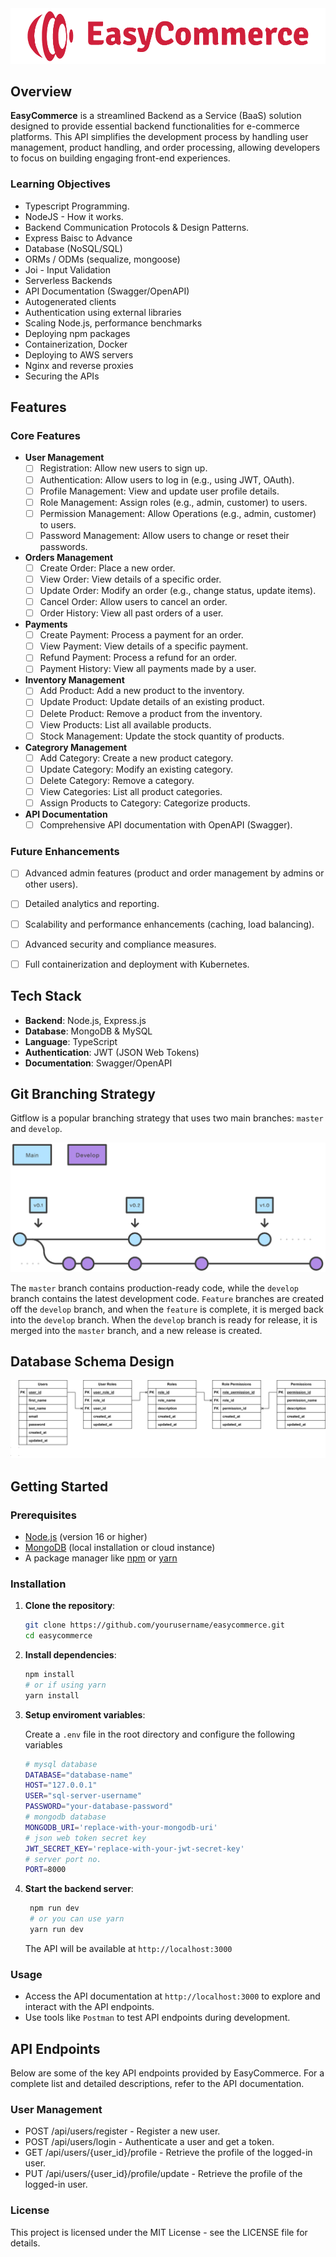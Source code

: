 <img src="./assets/easy-commerce-logo.png" alt="easy-commerce-logo" width="550px" >

## Overview

**EasyCommerce** is a streamlined Backend as a Service (BaaS) solution designed to provide essential backend functionalities for e-commerce platforms. This API simplifies the development process by handling user management, product handling, and order processing, allowing developers to focus on building engaging front-end experiences.

### Learning Objectives
- Typescript Programming.
- NodeJS - How it works.
- Backend Communication Protocols & Design Patterns.
- Express Baisc to Advance
- Database (NoSQL/SQL)
- ORMs / ODMs (sequalize, mongoose)
- Joi - Input Validation
- Serverless Backends
- API Documentation (Swagger/OpenAPI)
- Autogenerated clients
- Authentication using external libraries
- Scaling Node.js, performance benchmarks
- Deploying npm packages
- Containerization, Docker
- Deploying to AWS servers
- Nginx and reverse proxies
- Securing the APIs

## Features

### Core Features

- **User Management**
  - [ ] Registration: Allow new users to sign up.
  - [ ] Authentication: Allow users to log in (e.g., using JWT, OAuth).
  - [ ] Profile Management: View and update user profile details.
  - [ ] Role Management: Assign roles (e.g., admin, customer) to users.
  - [ ] Permission Management: Allow Operations (e.g., admin, customer) to users.
  - [ ] Password Management: Allow users to change or reset their passwords.

- **Orders Management**
  - [ ] Create Order: Place a new order.
  - [ ] View Order: View details of a specific order.
  - [ ] Update Order: Modify an order (e.g., change status, update items).
  - [ ] Cancel Order: Allow users to cancel an order.
  - [ ] Order History: View all past orders of a user.

- **Payments**
  - [ ] Create Payment: Process a payment for an order.
  - [ ] View Payment: View details of a specific payment.
  - [ ] Refund Payment: Process a refund for an order.
  - [ ] Payment History: View all payments made by a user.

- **Inventory Management**
  - [ ] Add Product: Add a new product to the inventory.
  - [ ] Update Product: Update details of an existing product.
  - [ ] Delete Product: Remove a product from the inventory.
  - [ ] View Products: List all available products.
  - [ ] Stock Management: Update the stock quantity of products.

- **Categrory Management**
  - [ ] Add Category: Create a new product category.
  - [ ] Update Category: Modify an existing category.
  - [ ] Delete Category: Remove a category.
  - [ ] View Categories: List all product categories.
  - [ ] Assign Products to Category: Categorize products.

- **API Documentation**
  - [ ] Comprehensive API documentation with OpenAPI (Swagger).

### Future Enhancements

- [ ] Advanced admin features (product and order management by admins or other users).
- [ ] Detailed analytics and reporting.
- [ ] Scalability and performance enhancements (caching, load balancing).
- [ ] Advanced security and compliance measures.
- [ ] Full containerization and deployment with Kubernetes.


## Tech Stack

- **Backend**: Node.js, Express.js
- **Database**: MongoDB & MySQL
- **Language**: TypeScript
- **Authentication**: JWT (JSON Web Tokens)
- **Documentation**: Swagger/OpenAPI

## Git Branching Strategy
Gitflow is a popular branching strategy that uses two main branches: `master` and `develop`.

<img src="./assets/gitflow.svg" alt="database-schema-design" >

The `master` branch contains production-ready code, while the `develop` branch contains the latest development code. `Feature` branches are created off the `develop` branch, and when the `feature` is complete, it is merged back into the `develop` branch. When the `develop` branch is ready for release, it is merged into the `master` branch, and a new release is created.

## Database Schema Design
<img src="docs\database schema\easycommerce.drawio.svg" alt="database-schema-design" >

## Getting Started

### Prerequisites

- [Node.js](https://nodejs.org/) (version 16 or higher)
- [MongoDB](https://www.mongodb.com/) (local installation or cloud instance)
- A package manager like [npm](https://www.npmjs.com/) or [yarn](https://yarnpkg.com/)

### Installation

1. **Clone the repository**:
   ```bash
   git clone https://github.com/yourusername/easycommerce.git
   cd easycommerce
   ```
2. **Install dependencies**:
   ```bash
   npm install
   # or if using yarn
   yarn install
   ```
3. **Setup enviroment variables**:

   Create a `.env` file in the root directory and configure the following variables
   ```bash
   # mysql database
   DATABASE="database-name"
   HOST="127.0.0.1"
   USER="sql-server-username"
   PASSWORD="your-database-password"
   # mongodb database
   MONGODB_URI='replace-with-your-mongodb-uri'
   # json web token secret key
   JWT_SECRET_KEY='replace-with-your-jwt-secret-key'
   # server port no.
   PORT=8000
   ```
4. **Start the backend server**:
   ```bash
    npm run dev
    # or you can use yarn
    yarn run dev
    ```

   The API will be available at `http://localhost:3000`

  ### Usage

  - Access the API documentation at `http://localhost:3000` to explore and interact with the API endpoints.
  - Use tools like `Postman` to test API endpoints during development.

  ## API Endpoints

  Below are some of the key API endpoints provided by EasyCommerce. For a complete list and detailed descriptions, refer to the API documentation.

  ### User Management
  - POST /api/users/register - Register a new user.
  - POST /api/users/login - Authenticate a user and get a token.
  - GET  /api/users/{user_id}/profile - Retrieve the profile of the logged-in user.
  - PUT  /api/users/{user_id}/profile/update - Retrieve the profile of the logged-in user.

  ### License
  This project is licensed under the MIT License - see the LICENSE file for details.
